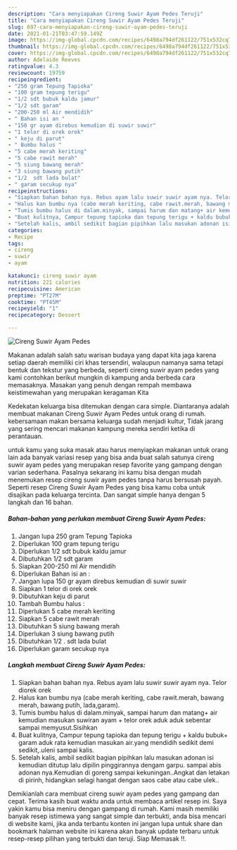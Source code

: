 ```yaml
---
description: "Cara menyiapakan Cireng Suwir Ayam Pedes Teruji"
title: "Cara menyiapakan Cireng Suwir Ayam Pedes Teruji"
slug: 697-cara-menyiapakan-cireng-suwir-ayam-pedes-teruji
date: 2021-01-21T03:47:59.149Z
image: https://img-global.cpcdn.com/recipes/6498a794df261122/751x532cq70/cireng-suwir-ayam-pedes-foto-resep-utama.jpg
thumbnail: https://img-global.cpcdn.com/recipes/6498a794df261122/751x532cq70/cireng-suwir-ayam-pedes-foto-resep-utama.jpg
cover: https://img-global.cpcdn.com/recipes/6498a794df261122/751x532cq70/cireng-suwir-ayam-pedes-foto-resep-utama.jpg
author: Adelaide Reeves
ratingvalue: 4.3
reviewcount: 19759
recipeingredient:
- "250 gram Tepung Tapioka"
- "100 gram tepung terigu"
- "1/2 sdt bubuk kaldu jamur"
- "1/2 sdt garam"
- "200-250 ml Air mendidih"
- " Bahan isi an "
- "150 gr ayam direbus kemudian di suwir suwir"
- "1 telor di orek orek"
- " keju di parut"
- " Bumbu halus "
- "5 cabe merah keriting"
- "5 cabe rawit merah"
- "5 siung bawang merah"
- "3 siung bawang putih"
- "1/2  sdt lada bulat"
- " garam secukup nya"
recipeinstructions:
- "Siapkan bahan bahan nya. Rebus ayam lalu suwir suwir ayam nya. Telor diorek orek"
- "Halus kan bumbu nya (cabe merah keriting, cabe rawit.merah, bawang merah, bawang putih, lada,garam)."
- "Tumis bumbu halus di dalam.minyak, sampai harum dan matang+ air kemudian masukan suwiran ayam + telor orek aduk aduk sebentar sampai memyusut.Sisihkan"
- "Buat kulitnya, Campur tepung tapioka dan tepung terigu + kaldu bubuk+ garam aduk rata kemudian masukan air.yang mendidih sedikit demi sedikit,.uleni sampai kalis."
- "Setelah kalis, ambil sedikit bagian pipihkan lalu masukan adonan isi kemudian ditutup lalu dipilin pinggirannya dengam garpu. sampai abis adonan nya.Kemudian di goreng sampai kekuningan..Angkat dan letakan di pirinh, hidangkan selagi hangat dengan saos cabe atau cabe ulek.."
categories:
- Recipe
tags:
- cireng
- suwir
- ayam

katakunci: cireng suwir ayam 
nutrition: 221 calories
recipecuisine: American
preptime: "PT27M"
cooktime: "PT45M"
recipeyield: "1"
recipecategory: Dessert

---
```



![Cireng Suwir Ayam Pedes](https://img-global.cpcdn.com/recipes/6498a794df261122/751x532cq70/cireng-suwir-ayam-pedes-foto-resep-utama.jpg)

Makanan adalah salah satu warisan budaya yang dapat kita jaga karena setiap daerah memiliki ciri khas tersendiri, walaupun namanya sama tetapi bentuk dan tekstur yang berbeda, seperti cireng suwir ayam pedes yang kami contohkan berikut mungkin di kampung anda berbeda cara memasaknya. Masakan yang penuh dengan rempah membawa keistimewahan yang merupakan keragaman Kita



Kedekatan keluarga bisa ditemukan dengan cara simple. Diantaranya adalah membuat makanan Cireng Suwir Ayam Pedes untuk orang di rumah. kebersamaan makan bersama keluarga sudah menjadi kultur, Tidak jarang yang sering mencari makanan kampung mereka sendiri ketika di perantauan.

untuk kamu yang suka masak atau harus menyiapkan makanan untuk orang lain ada banyak variasi resep yang bisa anda buat salah satunya cireng suwir ayam pedes yang merupakan resep favorite yang gampang dengan varian sederhana. Pasalnya sekarang ini kamu bisa dengan mudah menemukan resep cireng suwir ayam pedes tanpa harus bersusah payah.
Seperti resep Cireng Suwir Ayam Pedes yang bisa kamu coba untuk disajikan pada keluarga tercinta. Dan sangat simple hanya dengan 5 langkah dan 16 bahan.


<!--inarticleads1-->

##### Bahan-bahan yang perlukan membuat Cireng Suwir Ayam Pedes:

1. Jangan lupa 250 gram Tepung Tapioka
1. Diperlukan 100 gram tepung terigu
1. Diperlukan 1/2 sdt bubuk kaldu jamur
1. Dibutuhkan 1/2 sdt garam
1. Siapkan 200-250 ml Air mendidih
1. Diperlukan  Bahan isi an :
1. Jangan lupa 150 gr ayam direbus kemudian di suwir suwir
1. Siapkan 1 telor di orek orek
1. Dibutuhkan  keju di parut
1. Tambah  Bumbu halus :
1. Diperlukan 5 cabe merah keriting
1. Siapkan 5 cabe rawit merah
1. Dibutuhkan 5 siung bawang merah
1. Diperlukan 3 siung bawang putih
1. Dibutuhkan 1/2 . sdt lada bulat
1. Diperlukan  garam secukup nya




<!--inarticleads2-->

##### Langkah membuat  Cireng Suwir Ayam Pedes:

1. Siapkan bahan bahan nya. Rebus ayam lalu suwir suwir ayam nya. Telor diorek orek
1. Halus kan bumbu nya (cabe merah keriting, cabe rawit.merah, bawang merah, bawang putih, lada,garam).
1. Tumis bumbu halus di dalam.minyak, sampai harum dan matang+ air kemudian masukan suwiran ayam + telor orek aduk aduk sebentar sampai memyusut.Sisihkan
1. Buat kulitnya, Campur tepung tapioka dan tepung terigu + kaldu bubuk+ garam aduk rata kemudian masukan air.yang mendidih sedikit demi sedikit,.uleni sampai kalis.
1. Setelah kalis, ambil sedikit bagian pipihkan lalu masukan adonan isi kemudian ditutup lalu dipilin pinggirannya dengam garpu. sampai abis adonan nya.Kemudian di goreng sampai kekuningan..Angkat dan letakan di pirinh, hidangkan selagi hangat dengan saos cabe atau cabe ulek..




Demikianlah cara membuat cireng suwir ayam pedes yang gampang dan cepat. Terima kasih buat waktu anda untuk membaca artikel resep ini. Saya yakin kamu bisa meniru dengan gampang di rumah. Kami masih memiliki banyak resep istimewa yang sangat simple dan terbukti, anda bisa mencari di website kami, jika anda terbantu konten ini jangan lupa untuk share dan bookmark halaman website ini karena akan banyak update terbaru untuk resep-resep pilihan yang terbukti dan teruji. Siap Memasak !!. 
